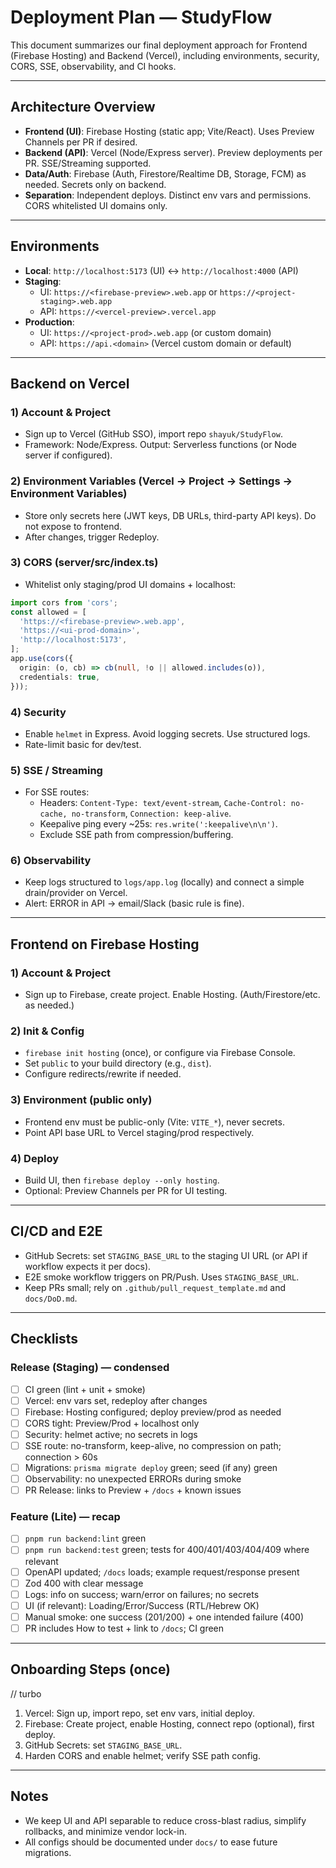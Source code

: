 # Deployment Plan — StudyFlow

This document summarizes our final deployment approach for Frontend (Firebase Hosting) and Backend (Vercel), including environments, security, CORS, SSE, observability, and CI hooks.

---

## Architecture Overview
- **Frontend (UI)**: Firebase Hosting (static app; Vite/React). Uses Preview Channels per PR if desired.
- **Backend (API)**: Vercel (Node/Express server). Preview deployments per PR. SSE/Streaming supported.
- **Data/Auth**: Firebase (Auth, Firestore/Realtime DB, Storage, FCM) as needed. Secrets only on backend.
- **Separation**: Independent deploys. Distinct env vars and permissions. CORS whitelisted UI domains only.

---

## Environments
- **Local**: `http://localhost:5173` (UI) ↔ `http://localhost:4000` (API)
- **Staging**:
  - UI: `https://<firebase-preview>.web.app` or `https://<project-staging>.web.app`
  - API: `https://<vercel-preview>.vercel.app`
- **Production**:
  - UI: `https://<project-prod>.web.app` (or custom domain)
  - API: `https://api.<domain>` (Vercel custom domain or default)

---

## Backend on Vercel

### 1) Account & Project
- Sign up to Vercel (GitHub SSO), import repo `shayuk/StudyFlow`.
- Framework: Node/Express. Output: Serverless functions (or Node server if configured).

### 2) Environment Variables (Vercel → Project → Settings → Environment Variables)
- Store only secrets here (JWT keys, DB URLs, third-party API keys). Do not expose to frontend.
- After changes, trigger Redeploy.

### 3) CORS (server/src/index.ts)
- Whitelist only staging/prod UI domains + localhost:
```ts
import cors from 'cors';
const allowed = [
  'https://<firebase-preview>.web.app',
  'https://<ui-prod-domain>',
  'http://localhost:5173',
];
app.use(cors({
  origin: (o, cb) => cb(null, !o || allowed.includes(o)),
  credentials: true,
}));
```

### 4) Security
- Enable `helmet` in Express. Avoid logging secrets. Use structured logs.
- Rate-limit basic for dev/test.

### 5) SSE / Streaming
- For SSE routes:
  - Headers: `Content-Type: text/event-stream`, `Cache-Control: no-cache, no-transform`, `Connection: keep-alive`.
  - Keepalive ping every ~25s: `res.write(':keepalive\n\n')`.
  - Exclude SSE path from compression/buffering.

### 6) Observability
- Keep logs structured to `logs/app.log` (locally) and connect a simple drain/provider on Vercel.
- Alert: ERROR in API → email/Slack (basic rule is fine).

---

## Frontend on Firebase Hosting

### 1) Account & Project
- Sign up to Firebase, create project. Enable Hosting. (Auth/Firestore/etc. as needed.)

### 2) Init & Config
- `firebase init hosting` (once), or configure via Firebase Console.
- Set `public` to your build directory (e.g., `dist`).
- Configure redirects/rewrite if needed.

### 3) Environment (public only)
- Frontend env must be public-only (Vite: `VITE_*`), never secrets.
- Point API base URL to Vercel staging/prod respectively.

### 4) Deploy
- Build UI, then `firebase deploy --only hosting`.
- Optional: Preview Channels per PR for UI testing.

---

## CI/CD and E2E
- GitHub Secrets: set `STAGING_BASE_URL` to the staging UI URL (or API if workflow expects it per docs).
- E2E smoke workflow triggers on PR/Push. Uses `STAGING_BASE_URL`.
- Keep PRs small; rely on `.github/pull_request_template.md` and `docs/DoD.md`.

---

## Checklists

### Release (Staging) — condensed
- [ ] CI green (lint + unit + smoke)
- [ ] Vercel: env vars set, redeploy after changes
- [ ] Firebase: Hosting configured; deploy preview/prod as needed
- [ ] CORS tight: Preview/Prod + localhost only
- [ ] Security: helmet active; no secrets in logs
- [ ] SSE route: no-transform, keep-alive, no compression on path; connection > 60s
- [ ] Migrations: `prisma migrate deploy` green; seed (if any) green
- [ ] Observability: no unexpected ERRORs during smoke
- [ ] PR Release: links to Preview + `/docs` + known issues

### Feature (Lite) — recap
- [ ] `pnpm run backend:lint` green
- [ ] `pnpm run backend:test` green; tests for 400/401/403/404/409 where relevant
- [ ] OpenAPI updated; `/docs` loads; example request/response present
- [ ] Zod 400 with clear message
- [ ] Logs: info on success; warn/error on failures; no secrets
- [ ] UI (if relevant): Loading/Error/Success (RTL/Hebrew OK)
- [ ] Manual smoke: one success (201/200) + one intended failure (400)
- [ ] PR includes How to test + link to `/docs`; CI green

---

## Onboarding Steps (once)
// turbo
1) Vercel: Sign up, import repo, set env vars, initial deploy.
2) Firebase: Create project, enable Hosting, connect repo (optional), first deploy.
3) GitHub Secrets: set `STAGING_BASE_URL`.
4) Harden CORS and enable helmet; verify SSE path config.

---

## Notes
- We keep UI and API separable to reduce cross-blast radius, simplify rollbacks, and minimize vendor lock-in.
- All configs should be documented under `docs/` to ease future migrations.
